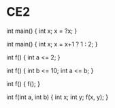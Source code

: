 # CE2
int main() {
  int x;
  x = ?x;
}

int main() {
  int x;
  x = x+1 ? 1 : 2;
}

int f()
{
  int a <= 2;
}

int f()
{
  int b <= 10;
  int a <= b;
}

int f()
{
  f();
}

int f(int a, int b)
{
  int x;
  int y;
  f(x, y);
}



